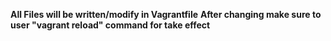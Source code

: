 **All Files will be written/modify in Vagrantfile**
**After changing make sure to user "vagrant reload" command for take effect**

